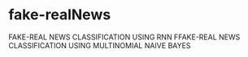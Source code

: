 # fake-realNews
FAKE-REAL NEWS CLASSIFICATION USING RNN
FFAKE-REAL NEWS CLASSIFICATION USING MULTINOMIAL NAIVE BAYES
